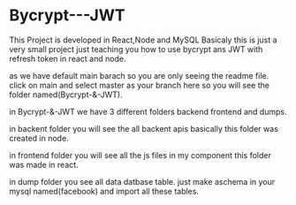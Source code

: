 # Bycrypt---JWT
This Project is developed in React,Node and MySQL
Basicaly this is just a very small project just teaching you how to use bycrypt ans JWT with refresh token in react and node.

as we have default main barach so you are only seeing the readme file.
click on main and select master as your branch here so you will see the folder named(Bycrypt-&-JWT).

in Bycrypt-&-JWT we have 3 different folders backend frontend and dumps.

in backent folder you will see the all backent apis basically this folder was created in node.

in frontend folder you will see all the js files in my component this folder was made in react.

in dump folder you see all data datbase table.
just make aschema in your mysql named(facebook) and import all these tables. 
